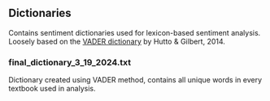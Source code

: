 ## Dictionaries
Contains sentiment dictionaries used for lexicon-based sentiment analysis. Loosely based on the [VADER dictionary](https://github.com/cjhutto/vaderSentiment) by Hutto & Gilbert, 2014. 

### final_dictionary_3_19_2024.txt
Dictionary created using VADER method, contains all unique words in every textbook used in analysis. 